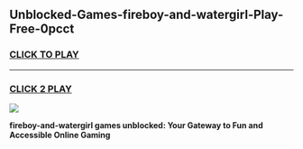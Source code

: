 
## Unblocked-Games-fireboy-and-watergirl-Play-Free-0pcct
<h3>
<a href="https://premium76.site?title=fireboy-and-watergirl&ref=10A">CLICK TO PLAY</a></h3>
<hr>

<h3>
<a href="https://premium76.site?title=fireboy-and-watergirl&ref=10A">CLICK 2 PLAY</a>
  
</h3>

<a href="https://premium76.site?title=fireboy-and-watergirl&ref=10A"><img src="https://clearcache.store/games.png"></a>


**fireboy-and-watergirl games unblocked: Your Gateway to Fun and Accessible Online Gaming**
